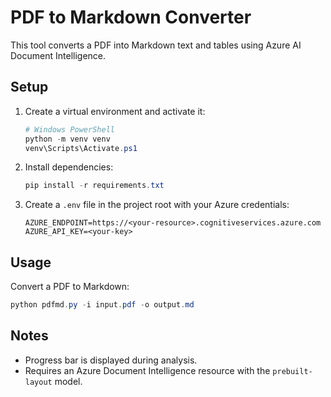 # PDF to Markdown Converter

This tool converts a PDF into Markdown text and tables using Azure AI Document Intelligence.

## Setup

1. Create a virtual environment and activate it:

   ```powershell
   # Windows PowerShell
   python -m venv venv
   venv\Scripts\Activate.ps1
   ```

2. Install dependencies:

   ```powershell
   pip install -r requirements.txt
   ```

3. Create a `.env` file in the project root with your Azure credentials:

   ```dotenv
   AZURE_ENDPOINT=https://<your-resource>.cognitiveservices.azure.com
   AZURE_API_KEY=<your-key>
   ```

## Usage

Convert a PDF to Markdown:

```powershell
python pdfmd.py -i input.pdf -o output.md
```

## Notes
- Progress bar is displayed during analysis.
- Requires an Azure Document Intelligence resource with the `prebuilt-layout` model.
